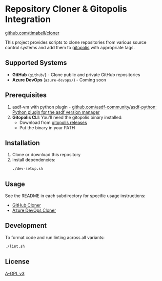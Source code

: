 # Repository Cloner & Gitopolis Integration

[github.com/timabell/cloner](https://github.com/timabell/cloner)

This project provides scripts to clone repositories from various source control systems and add them to [gitopolis](https://github.com/rustworkshop/gitopolis) with appropriate tags.

## Supported Systems

- **GitHub** (`github/`) - Clone public and private GitHub repositories
- **Azure DevOps** (`azure-devops/`) - Coming soon

## Prerequisites

1. asdf-vm with python plugin - [github.com/asdf-community/asdf-python: Python plugin for the asdf version manager](https://github.com/asdf-community/asdf-python) 
2. **Gitopolis CLI**: You'll need the gitopolis binary installed:
   - Download from [gitopolis releases](https://github.com/rustworkshop/gitopolis/releases)
   - Put the binary in your PATH

## Installation

1. Clone or download this repository
2. Install dependencies:
   ```bash
   ./dev-setup.sh
   ```

## Usage

See the README in each subdirectory for specific usage instructions:

- [GitHub Cloner](github/README.md)
- [Azure DevOps Cloner](azure-devops/README.md)

## Development

To format code and run linting across all variants:
```bash
./lint.sh
```

## License

[A-GPL v3](LICENSE)